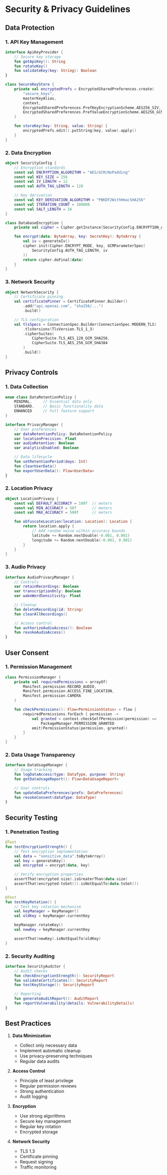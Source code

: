 # Security & Privacy Guidelines

## Data Protection

### 1. API Key Management

```kotlin
interface ApiKeyProvider {
    // Secure key storage
    fun getApiKey(): String
    fun rotateKey()
    fun validateKey(key: String): Boolean
}

class SecureKeyStore {
    private val encryptedPrefs = EncryptedSharedPreferences.create(
        "secure_keys",
        masterKeyAlias,
        context,
        EncryptedSharedPreferences.PrefKeyEncryptionScheme.AES256_SIV,
        EncryptedSharedPreferences.PrefValueEncryptionScheme.AES256_GCM
    )

    fun storeKey(key: String, value: String) {
        encryptedPrefs.edit().putString(key, value).apply()
    }
}
```

### 2. Data Encryption

```kotlin
object SecurityConfig {
    // Encryption standards
    const val ENCRYPTION_ALGORITHM = "AES/GCM/NoPadding"
    const val KEY_SIZE = 256
    const val IV_LENGTH = 12
    const val AUTH_TAG_LENGTH = 128

    // Key derivation
    const val KEY_DERIVATION_ALGORITHM = "PBKDF2WithHmacSHA256"
    const val ITERATION_COUNT = 100000
    const val SALT_LENGTH = 16
}

class DatabaseEncryption {
    private val cipher = Cipher.getInstance(SecurityConfig.ENCRYPTION_ALGORITHM)

    fun encrypt(data: ByteArray, key: SecretKey): ByteArray {
        val iv = generateIv()
        cipher.init(Cipher.ENCRYPT_MODE, key, GCMParameterSpec(
            SecurityConfig.AUTH_TAG_LENGTH, iv
        ))
        return cipher.doFinal(data)
    }
}
```

### 3. Network Security

```kotlin
object NetworkSecurity {
    // Certificate pinning
    val certificatePinner = CertificatePinner.Builder()
        .add("api.openai.com", "sha256/...")
        .build()

    // TLS configuration
    val tlsSpecs = ConnectionSpec.Builder(ConnectionSpec.MODERN_TLS)
        .tlsVersions(TlsVersion.TLS_1_3)
        .cipherSuites(
            CipherSuite.TLS_AES_128_GCM_SHA256,
            CipherSuite.TLS_AES_256_GCM_SHA384
        )
        .build()
}
```

## Privacy Controls

### 1. Data Collection

```kotlin
enum class DataRetentionPolicy {
    MINIMAL,     // Essential data only
    STANDARD,    // Basic functionality data
    ENHANCED     // Full feature support
}

interface PrivacyManager {
    // User preferences
    var dataRetentionPolicy: DataRetentionPolicy
    var locationPrecision: Float
    var audioRetention: Boolean
    var analyticsEnabled: Boolean

    // Data lifecycle
    fun setRetentionPeriod(days: Int)
    fun clearUserData()
    fun exportUserData(): Flow<UserData>
}
```

### 2. Location Privacy

```kotlin
object LocationPrivacy {
    const val DEFAULT_ACCURACY = 100f  // meters
    const val MIN_ACCURACY = 50f       // meters
    const val MAX_ACCURACY = 500f      // meters

    fun obfuscateLocation(location: Location): Location {
        return location.apply {
            // Add random noise within accuracy bounds
            latitude += Random.nextDouble(-0.001, 0.001)
            longitude += Random.nextDouble(-0.001, 0.001)
        }
    }
}
```

### 3. Audio Privacy

```kotlin
interface AudioPrivacyManager {
    // Controls
    var retainRecordings: Boolean
    var transcriptionOnly: Boolean
    var wakeWordSensitivity: Float

    // Cleanup
    fun deleteRecording(id: String)
    fun clearAllRecordings()

    // Access control
    fun authorizeAudioAccess(): Boolean
    fun revokeAudioAccess()
}
```

## User Consent

### 1. Permission Management

```kotlin
class PermissionManager {
    private val requiredPermissions = arrayOf(
        Manifest.permission.RECORD_AUDIO,
        Manifest.permission.ACCESS_FINE_LOCATION,
        Manifest.permission.CAMERA
    )

    fun checkPermissions(): Flow<PermissionStatus> = flow {
        requiredPermissions.forEach { permission ->
            val granted = context.checkSelfPermission(permission) ==
                PackageManager.PERMISSION_GRANTED
            emit(PermissionStatus(permission, granted))
        }
    }
}
```

### 2. Data Usage Transparency

```kotlin
interface DataUsageManager {
    // Usage tracking
    fun logDataAccess(type: DataType, purpose: String)
    fun getDataUsageReport(): Flow<DataUsageReport>

    // User controls
    fun updateDataPreferences(prefs: DataPreferences)
    fun revokeConsent(dataType: DataType)
}
```

## Security Testing

### 1. Penetration Testing

```kotlin
@Test
fun testEncryptionStrength() {
    // Test encryption implementation
    val data = "sensitive_data".toByteArray()
    val key = generateKey()
    val encrypted = encrypt(data, key)

    // Verify encryption properties
    assertThat(encrypted.size).isGreaterThan(data.size)
    assertThat(encrypted.toSet()).isNotEqualTo(data.toSet())
}

@Test
fun testKeyRotation() {
    // Test key rotation mechanism
    val keyManager = KeyManager()
    val oldKey = keyManager.currentKey

    keyManager.rotateKey()
    val newKey = keyManager.currentKey

    assertThat(newKey).isNotEqualTo(oldKey)
}
```

### 2. Security Auditing

```kotlin
interface SecurityAuditor {
    // Audit checks
    fun checkEncryptionStrength(): SecurityReport
    fun validateCertificates(): SecurityReport
    fun testKeyStorage(): SecurityReport

    // Reporting
    fun generateAuditReport(): AuditReport
    fun reportVulnerability(details: VulnerabilityDetails)
}
```

## Best Practices

1. **Data Minimization**

   - Collect only necessary data
   - Implement automatic cleanup
   - Use privacy-preserving techniques
   - Regular data audits

2. **Access Control**

   - Principle of least privilege
   - Regular permission reviews
   - Strong authentication
   - Audit logging

3. **Encryption**

   - Use strong algorithms
   - Secure key management
   - Regular key rotation
   - Encrypted storage

4. **Network Security**
   - TLS 1.3
   - Certificate pinning
   - Request signing
   - Traffic monitoring
